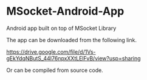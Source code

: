 # MSocket-Android-App
Android app built on top of MSocket Library

The app can be downloaded from the following link.

https://drive.google.com/file/d/1Vs-gEkYdqNButS_44I76npxXXtLElFvB/view?usp=sharing


Or can be compiled from source code.



